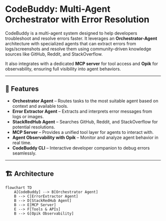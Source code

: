 # CodeBuddy: Multi-Agent Orchestrator with Error Resolution

CodeBuddy is a multi-agent system designed to help developers troubleshoot and resolve errors faster. It leverages an **Orchestrator-Agent** architecture with specialized agents that can extract errors from logs/screenshots and resolve them using community-driven knowledge sources like GitHub, Reddit, and StackOverflow.  

It also integrates with a dedicated **MCP server** for tool access and **Opik** for observability, ensuring full visibility into agent behaviors.  

---

## 🚀 Features

- **Orchestrator Agent** – Routes tasks to the most suitable agent based on context and available tools.  
- **Error Extractor Agent** – Extracts and interprets error messages from logs or images.  
- **StackRedHub Agent** – Searches GitHub, Reddit, and StackOverflow for potential resolutions.  
- **MCP Server** – Provides a unified tool layer for agents to interact with.  
- **Agent Observability with Opik** – Monitor and analyze agent behavior in real time.  
- **CodeBuddy CLI** – Interactive developer companion to debug errors seamlessly.  

---

## 🏗️ Architecture

```mermaid
flowchart TD
    A[CodeBuddy] --> B[Orchestrator Agent]
    B --> C[ErrorExtractor Agent]
    B --> D[StackRedHub Agent]
    B --> E[MCP Server]
    E --> F[Tools & APIs]
    B --> G[Opik Observability]
